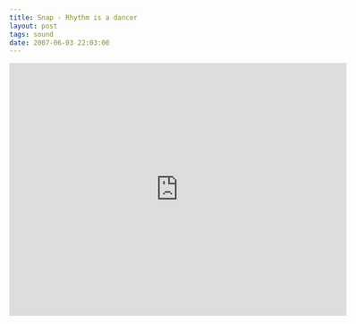 ```yaml
---
title: Snap - Rhythm is a dancer
layout: post
tags: sound
date: 2007-06-03 22:03:00
---
```

<iframe width="603" height="452" src="https://www.youtube.com/embed/KkhGkRahU6g" frameborder="0" allowfullscreen="true"></iframe>
